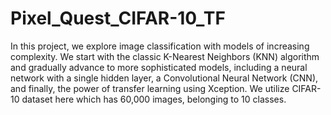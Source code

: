 # Pixel_Quest_CIFAR-10_TF

In this project, we explore image classification with models of increasing complexity. We start with the classic K-Nearest Neighbors (KNN) algorithm and gradually advance to more sophisticated models, including a neural network with a single hidden layer, a Convolutional Neural Network (CNN), and finally, the power of transfer learning using Xception.
We utilize CIFAR-10 dataset here which has 60,000 images, belonging to 10 classes.
